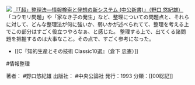 
[![](https://images-fe.ssl-images-amazon.com/images/I/31GY41Q7PHL._SL160_.jpg)](http://www.amazon.co.jp/exec/obidos/ASIN/4121011597/choiyaki81-22/ref=nosim)
[『「超」整理法—情報検索と発想の新システム (中公新書)』（野口 悠紀雄）](http://www.amazon.co.jp/exec/obidos/ASIN/4121011597/choiyaki81-22/ref=nosim)
「コウモリ問題」や「家なき子の発生」など、整理についての問題点と、それらに対して、どんな整理法が何に強いか、弱いかが述べられてて、整理を考える上でこの部分はすごく役立つやろなぁ、と感じた。
整理する上で、出てくる諸問題を把握するのは大事なこと。その点で、すごく参考になった。

- [[C『知的生産とその技術 Classic10選』（倉下 忠憲）]]

#情報整理 

著者： #野口悠紀雄 
出版社： #中央公論社
発行：1993
分類：[[00総記]]